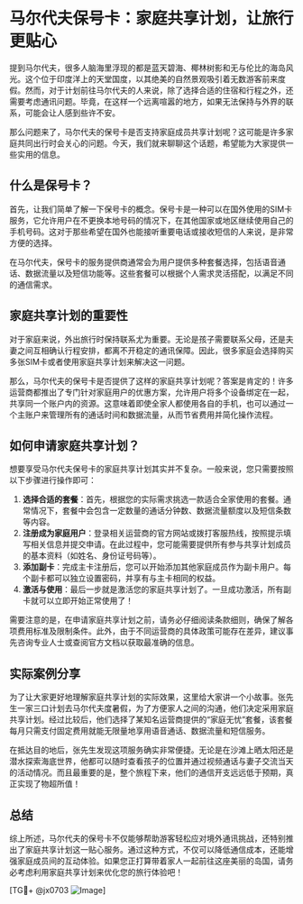 # 马尔代夫保号卡：家庭共享计划，让旅行更贴心

提到马尔代夫，很多人脑海里浮现的都是蓝天碧海、椰林树影和无与伦比的海岛风光。这个位于印度洋上的天堂国度，以其绝美的自然景观吸引着无数游客前来度假。然而，对于计划前往马尔代夫的人来说，除了选择合适的住宿和行程之外，还需要考虑通讯问题。毕竟，在这样一个远离喧嚣的地方，如果无法保持与外界的联系，可能会让人感到些许不安。

那么问题来了，马尔代夫的保号卡是否支持家庭成员共享计划呢？这可能是许多家庭共同出行时会关心的问题。今天，我们就来聊聊这个话题，希望能为大家提供一些实用的信息。

## 什么是保号卡？

首先，让我们简单了解一下保号卡的概念。保号卡是一种可以在国外使用的SIM卡服务，它允许用户在不更换本地号码的情况下，在其他国家或地区继续使用自己的手机号码。这对于那些希望在国外也能接听重要电话或接收短信的人来说，是非常方便的选择。

在马尔代夫，保号卡的服务提供商通常会为用户提供多种套餐选择，包括语音通话、数据流量以及短信功能等。这些套餐可以根据个人需求灵活搭配，以满足不同的通信需求。

## 家庭共享计划的重要性

对于家庭来说，外出旅行时保持联系尤为重要。无论是孩子需要联系父母，还是夫妻之间互相确认行程安排，都离不开稳定的通讯保障。因此，很多家庭会选择购买多张SIM卡或者使用家庭共享计划来解决这一问题。

那么，马尔代夫的保号卡是否提供了这样的家庭共享计划呢？答案是肯定的！许多运营商都推出了专门针对家庭用户的优惠方案，允许用户将多个设备绑定在一起，共享同一个账户内的资源。这意味着即使全家人都使用各自的手机，也可以通过一个主账户来管理所有的通话时间和数据流量，从而节省费用并简化操作流程。

## 如何申请家庭共享计划？

想要享受马尔代夫保号卡的家庭共享计划其实并不复杂。一般来说，您只需要按照以下步骤进行操作即可：

1. **选择合适的套餐**：首先，根据您的实际需求挑选一款适合全家使用的套餐。通常情况下，套餐中会包含一定数量的通话分钟数、数据流量额度以及短信条数等内容。
2. **注册成为家庭用户**：登录相关运营商的官方网站或拨打客服热线，按照提示填写相关信息并提交申请。在此过程中，您可能需要提供所有参与共享计划成员的基本资料（如姓名、身份证号码等）。
3. **添加副卡**：完成主卡注册后，您可以开始添加其他家庭成员作为副卡用户。每个副卡都可以独立设置密码，并享有与主卡相同的权益。
4. **激活与使用**：最后一步就是激活您的家庭共享计划了。一旦成功激活，所有副卡就可以立即开始正常使用了！

需要注意的是，在申请家庭共享计划之前，请务必仔细阅读条款细则，确保了解各项费用标准及限制条件。此外，由于不同运营商的具体政策可能存在差异，建议事先咨询专业人士或查阅官方文档以获取最准确的信息。

## 实际案例分享

为了让大家更好地理解家庭共享计划的实际效果，这里给大家讲一个小故事。张先生一家三口计划去马尔代夫度暑假，为了方便家人之间的沟通，他们决定采用家庭共享计划。经过比较后，他们选择了某知名运营商提供的“家庭无忧”套餐，该套餐每月只需支付固定费用就能无限量地享用语音通话、数据流量和短信服务。

在抵达目的地后，张先生发现这项服务确实非常便捷。无论是在沙滩上晒太阳还是潜水探索海底世界，他都可以随时查看孩子的位置并通过视频通话与妻子交流当天的活动情况。而且最重要的是，整个旅程下来，他们的通信开支远远低于预期，真正实现了物超所值！

## 总结

综上所述，马尔代夫的保号卡不仅能够帮助游客轻松应对境外通讯挑战，还特别推出了家庭共享计划这一贴心服务。通过这种方式，不仅可以降低通信成本，还能增强家庭成员间的互动体验。如果您正打算带着家人一起前往这座美丽的岛国，请务必考虑利用家庭共享计划来优化您的旅行体验吧！

[TG💪+ @jx0703 ![Image](https://github.com/user-attachments/assets/dbca1d08-cadb-493c-b0ec-ad6f7a83f270)]